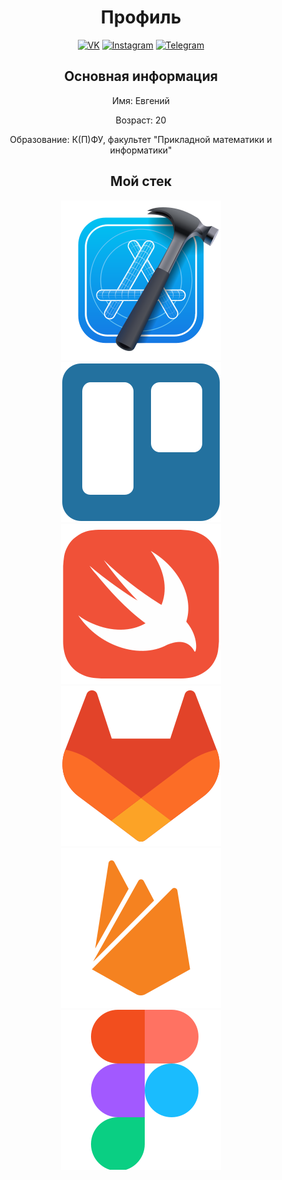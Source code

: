<h1 align="center">Профиль</h1>

<p align="center">
  <a href="https://vk.com/alpewa"><img src="https://image_link_vkontakte" alt="VK"></a>
  <a href="https://www.instagram.com/still__in.love"><img src="https://image_link_instagram" alt="Instagram"></a>
  <a href="t.me/alpenov"><img src="https://image_link_telegram" alt="Telegram"></a>
</p>

<div align="center">
  <h2>Основная информация</h2>
  <p>Имя: Евгений</p>
  <p>Возраст: 20</p>
  <p>Образование: К(П)ФУ, факультет "Прикладной математики и информатики"</p>
</div>

<div align="center">
  <h2>Мой стек</h2>
  <p>
    <img src="https://github.com/devicons/devicon/blob/master/icons/xcode/xcode-original.svg">
    <img src="https://github.com/devicons/devicon/blob/master/icons/trello/trello-plain.svg">
    <img src="https://github.com/devicons/devicon/blob/master/icons/swift/swift-original.svg">
    <img src="https://github.com/devicons/devicon/blob/master/icons/gitlab/gitlab-original.svg">
    <img src="https://github.com/devicons/devicon/blob/master/icons/firebase/firebase-plain.svg">
    <img src="https://github.com/devicons/devicon/blob/master/icons/figma/figma-original.svg">
  </p>
</div>
